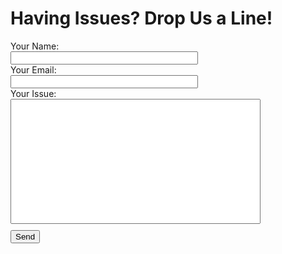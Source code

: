 # Having Issues? Drop Us a Line!
<div class="container">
  <form action="https://getform.io/f/5ab5c2e9-48a4-42c1-952d-e9d0e36a7a9e" method="POST">
    <label style="display: block;"> Your Name: </label>
    <input style="display: block; width: 300px;" type="text" name="name">
    <label style="display: block;"> Your Email: </label>
    <input style="display: block; width: 300px;" type="email" name="email">
    <label style="display: block;"> Your Issue: </label>
    <input style="display: block; height: 200px; width: 400px;" type="text" name="issue">
    <button style="display: block; margin-top:10px;" type="submit">Send</button>
  </form>
</div>